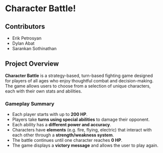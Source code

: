 # Character Battle!

## Contributors

-   Erik Petrosyan
-   Dylan Abat
-   Sarankan Sothinathan

## Project Overview

**Character Battle** is a strategy-based, turn-based fighting game designed for players of all ages who enjoy thoughtful combat and decision-making. The game allows users to choose from a selection of unique characters, each with their own stats and abilities.

### Gameplay Summary

-   Each player starts with up to **200 HP**.
-   Players take **turns using special abilities** to damage their opponent.
-   Each ability has a **different power and accuracy**.
-   Characters have **elements** (e.g. fire, flying, electric) that interact with each other through a **strength/weakness system**.
-   The battle continues until one character reaches **0 HP**.
-   The game displays a **victory message** and allows the user to play again.
